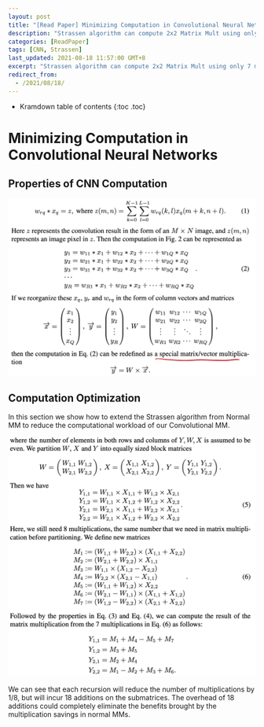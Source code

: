 ```yaml
---
layout: post
title: "[Read Paper] Minimizing Computation in Convolutional Neural Networks"
description: "Strassen algorithm can compute 2x2 Matrix Mult using only 7 multiplications."
categories: [ReadPaper]
tags: [CNN, Strassen]
last_updated: 2021-08-18 11:57:00 GMT+8
excerpt: "Strassen algorithm can compute 2x2 Matrix Mult using only 7 multiplications."
redirect_from:
  - /2021/08/18/
---
```


* Kramdown table of contents
{:toc .toc}
# Minimizing Computation in Convolutional Neural Networks

## Properties of CNN Computation

![Properties of CNN Computation](https://raw.githubusercontent.com/SingularityKChen/PicUpload/master/img/202108211042838.png)

## Computation Optimization

In this section we show how to extend the Strassen algorithm from Normal MM to reduce the computational workload of our Convolutional MM. 

![Computation Optimization](https://raw.githubusercontent.com/SingularityKChen/PicUpload/master/img/202108211043058.png)

We can see that each recursion will reduce the number of multiplications by 1/8, but will incur 18 additions on the submatrices. The overhead of 18 additions could completely eliminate the benefits brought by the multiplication savings in normal MMs.